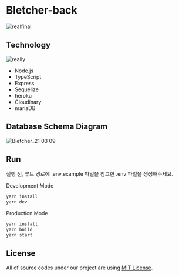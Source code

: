 # Bletcher-back

![realfinal](https://user-images.githubusercontent.com/22493971/110479894-39e6c780-8129-11eb-8e7f-4adfccd549fa.jpg)


## Technology

![really](https://user-images.githubusercontent.com/22493971/110477817-f8551d00-8126-11eb-8fad-191ceb4846f9.jpg)

- Node.js
- TypeScript
- Express
- Sequelize
- heroku
- Cloudinary
- mariaDB

## Database Schema Diagram

![Bletcher_21 03 09](https://user-images.githubusercontent.com/22341374/110419160-1d706e00-80dc-11eb-92af-833cb57bebcb.jpg)

## Run

실행 전, 루트 경로에 .env.example 파일을 참고한 .env 파일을 생성해주세요.

Development Mode

```bash
yarn install
yarn dev
```

Production Mode

```bash
yarn install
yarn build
yarn start
```

## License

All of source codes under our project are using [MIT License](http://opensource.org/licenses/MIT).
